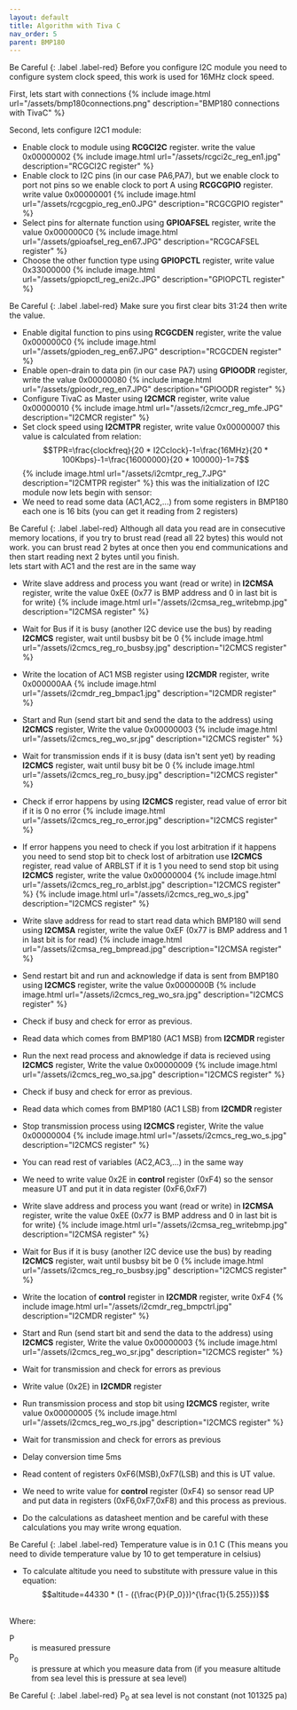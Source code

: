 ```yaml
---
layout: default
title: Algorithm with Tiva C
nav_order: 5
parent: BMP180
---
```


Be Careful
{: .label .label-red}
Before you configure I2C module you need to configure system clock speed, this work is used for 16MHz clock speed.

First, lets start with connections
{% include image.html url="/assets/bmp180connections.png" description="BMP180 connections with TivaC" %}

Second, lets configure I2C1 module:
* Enable clock to module using **RCGCI2C** register. write the value 0x00000002 
{% include image.html url="/assets/rcgci2c_reg_en1.jpg" description="RCGCI2C register" %}
* Enable clock to I2C pins (in our case PA6,PA7), but we enable clock to port not pins so we enable clock to port A using **RCGCGPIO** register. write value 0x00000001
{% include image.html url="/assets/rcgcgpio_reg_en0.JPG" description="RCGCGPIO register" %}
* Select pins for alternate function using **GPIOAFSEL** register, write the value 0x000000C0
{% include image.html url="/assets/gpioafsel_reg_en67.JPG" description="RCGCAFSEL register" %}
* Choose the other function type using **GPIOPCTL** register, write value 0x33000000
{% include image.html url="/assets/gpiopctl_reg_eni2c.JPG" description="GPIOPCTL register" %}

Be Careful
{: .label .label-red}
Make sure you first clear bits 31:24 then write the value.
* Enable digital function to pins using **RCGCDEN** register, write the value 0x000000C0
{% include image.html url="/assets/gpioden_reg_en67.JPG" description="RCGCDEN register" %}
* Enable open-drain to data pin (in our case PA7) using **GPIOODR** register, write the value 0x00000080
{% include image.html url="/assets/gpioodr_reg_en7.JPG" description="GPIOODR register" %}
* Configure TivaC as Master using **I2CMCR** register, write value 0x00000010
{% include image.html url="/assets/i2cmcr_reg_mfe.JPG" description="I2CMCR register" %}
* Set clock speed using **I2CMTPR** register, write value 0x00000007 this value is calculated from relation:
<span>$$TPR=\frac{clockfreq}{20 * I2Cclock}-1=\frac{16MHz}{20 * 100Kbps}-1=\frac{16000000}{20 * 100000}-1=7$$</span>
{% include image.html url="/assets/i2cmtpr_reg_7.JPG" description="I2CMTPR register" %}
this was the initialization of I2C module now lets begin with sensor:
* We need to read some data (AC1,AC2,...) from some registers in BMP180 each one is 16 bits (you can get it reading from 2 registers)

Be Careful
{: .label .label-red}
Although all data you read are in consecutive memory locations, if you try to brust read (read all 22 bytes) this would not work. you can brust read 2 bytes at once then you end communications and then start reading next 2 bytes until you finish.
<br>
lets start with AC1 and the rest are in the same way
* Write slave address and process you want (read or write) in **I2CMSA** register, write the value 0xEE (0x77 is BMP address and 0 in last bit is for write)
{% include image.html url="/assets/i2cmsa_reg_writebmp.jpg" description="I2CMSA register" %}
* Wait for Bus if it is busy (another I2C device use the bus) by reading **I2CMCS** register, wait until busbsy bit be 0
{% include image.html url="/assets/i2cmcs_reg_ro_busbsy.jpg" description="I2CMCS register" %}
* Write the location of AC1 MSB register using **I2CMDR** register, write 0x000000AA
{% include image.html url="/assets/i2cmdr_reg_bmpac1.jpg" description="I2CMDR register" %}
* Start and Run (send start bit and send the data to the address) using **I2CMCS** register, Write the value 0x00000003
{% include image.html url="/assets/i2cmcs_reg_wo_sr.jpg" description="I2CMCS register" %}
* Wait for transmission ends if it is busy (data isn't sent yet) by reading **I2CMCS** register, wait until busy bit be 0
{% include image.html url="/assets/i2cmcs_reg_ro_busy.jpg" description="I2CMCS register" %}
* Check if error happens by using **I2CMCS** register, read value of error bit if it is 0 no error
{% include image.html url="/assets/i2cmcs_reg_ro_error.jpg" description="I2CMCS register" %}
* If error happens you need to check if you lost arbitration if it happens you need to send stop bit to check lost of arbitration use **I2CMCS** register, read value of ARBLST if it is 1 you need to send stop bit using **I2CMCS** register, write the value 0x00000004
{% include image.html url="/assets/i2cmcs_reg_ro_arblst.jpg" description="I2CMCS register" %}
{% include image.html url="/assets/i2cmcs_reg_wo_s.jpg" description="I2CMCS register" %}
* Write slave address for read to start read data which BMP180 will send using **I2CMSA** register, write the value 0xEF (0x77 is BMP address and 1 in last bit is for read)
{% include image.html url="/assets/i2cmsa_reg_bmpread.jpg" description="I2CMSA register" %}
* Send restart bit and run and acknowledge if data is sent from BMP180 using **I2CMCS** register, write the value 0x0000000B
{% include image.html url="/assets/i2cmcs_reg_wo_sra.jpg" description="I2CMCS register" %}
* Check if busy and check for error as previous.
* Read data which comes from BMP180 (AC1 MSB) from **I2CMDR** register
* Run the next read process and aknowledge if data is recieved using **I2CMCS** register, Write the value 0x00000009
{% include image.html url="/assets/i2cmcs_reg_wo_sa.jpg" description="I2CMCS register" %}
* Check if busy and check for error as previous.
* Read data which comes from BMP180 (AC1 LSB) from **I2CMDR** register
* Stop transmission process using **I2CMCS** register, Write the value 0x00000004
{% include image.html url="/assets/i2cmcs_reg_wo_s.jpg" description="I2CMCS register" %}

* You can read rest of variables (AC2,AC3,...) in the same way

* We need to write value 0x2E in **control** register (0xF4) so the sensor measure UT and put it in data register (0xF6,0xF7)
* Write slave address and process you want (read or write) in **I2CMSA** register, write the value 0xEE (0x77 is BMP address and 0 in last bit is for write)
{% include image.html url="/assets/i2cmsa_reg_writebmp.jpg" description="I2CMSA register" %}
* Wait for Bus if it is busy (another I2C device use the bus) by reading **I2CMCS** register, wait until busbsy bit be 0
{% include image.html url="/assets/i2cmcs_reg_ro_busbsy.jpg" description="I2CMCS register" %}
* Write the location of **control** register in **I2CMDR** register, write 0xF4
{% include image.html url="/assets/i2cmdr_reg_bmpctrl.jpg" description="I2CMDR register" %}
* Start and Run (send start bit and send the data to the address) using **I2CMCS** register, Write the value 0x00000003
{% include image.html url="/assets/i2cmcs_reg_wo_sr.jpg" description="I2CMCS register" %}
* Wait for transmission and check for errors as previous
* Write value (0x2E) in **I2CMDR** register 
* Run transmission process and stop bit using **I2CMCS** register, write value 0x00000005
{% include image.html url="/assets/i2cmcs_reg_wo_rs.jpg" description="I2CMCS register" %}
* Wait for transmission and check for errors as previous
* Delay conversion time 5ms
* Read content of registers 0xF6(MSB),0xF7(LSB) and this is UT value.
* We need to write value for **control** register (0xF4) so sensor read UP and put data in registers (0xF6,0xF7,0xF8) and this process as previous.
* Do the calculations as datasheet mention and be careful with these calculations you may write wrong equation.

Be Careful
{: .label .label-red}
Temperature value is in 0.1 C (This means you need to divide temperature value by 10 to get temperature in celsius) 

* To calculate altitude you need to substitute with pressure value in this equation:
<span>$$altitude=44330 * (1 - ({\frac{P}{P_0}})^{\frac{1}{5.255}})$$</span>
<br>
Where:
<dl>
	<dt>P</dt>
	<dd>is measured pressure</dd>
	<dt>P<sub>0</sub></dt>
	<dd>is pressure at which you measure data from (if you measure altitude from sea level this is pressure at sea level)</dd>
</dl>

Be Careful
{: .label .label-red}
P<sub>0</sub> at sea level is not constant (not 101325 pa)


<script type="text/javascript" async
  src="https://cdnjs.cloudflare.com/ajax/libs/mathjax/2.7.5/MathJax.js?config=TeX-MML-AM_CHTML">
</script>
